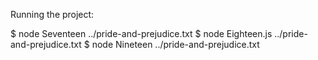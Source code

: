 Running the project:

$ node Seventeen ../pride-and-prejudice.txt
$ node Eighteen.js ../pride-and-prejudice.txt
$ node Nineteen ../pride-and-prejudice.txt